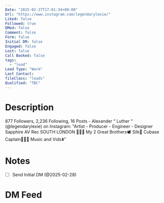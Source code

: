 ```yaml
---
Date: "2025-02-27T17:01:34+00:00"
Url: "https://www.instagram.com/legendarylexie/"
Liked: false
Followed: true
DMed: false
Comment: false
Form: false
Initial DM: false
Engaged: false
Lost: false
Call Booked: false
tags:
  - "lead"
Lead Type: "Warm"
Last Contact:
fileClass: "leads"
Qualified: "TBC"
---
```

# Description
877 Followers, 2,236 Following, 16 Posts - Alexander “ Luther “ (@legendarylexie) on Instagram: "Artist - Producer - Engineer - Designer
Sapphire AV Rec
SOUTH LONDON 🏴🇬🇧 My 2 Great Brothers🕊️
Silk🪻
Cubase Captain🧑🏾‍✈️
Music and Vids⬇️"
# Notes
- [ ] Send Initial DM (@2025-02-28)
# DM Feed